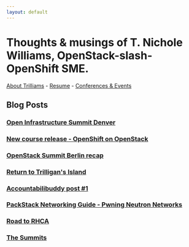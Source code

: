 ```yaml
---
layout: default
---
```


# Thoughts & musings of T. Nichole Williams, OpenStack-slash-OpenShift SME.

[About Trilliams](./about.md) -  [Resume](./resume.md) -  [Conferences & Events](./findme.md)

## Blog Posts

### [Open Infrastructure Summit Denver](./2019-01-31-denver-cfp.md)

### [New course release - OpenShift on OpenStack](./2018-11-26-OoO123-release.markdown)

### [OpenStack Summit Berlin recap](./2018-11-15-openstack-summit-berlin.markdown)

### [Return to Trilligan's Island](./2018-09-14-trilligans-island.markdown)

### [Accountabilibuddy post #1](./2018-08-20-detour.markdown)

### [PackStack Networking Guide - Pwning Neutron Networks](./2018-07-23-pwning-neutron-networks.markdown)

### [Road to RHCA](./2018-07-18-road-to-rhca.markdown)

### [The Summits](./2018-04-30-The-Summits.markdown)
